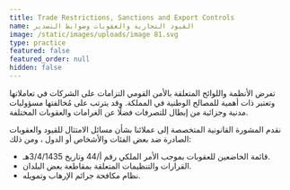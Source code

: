 ```yaml
---
title: Trade Restrictions, Sanctions and Export Controls
name: القيود التجارية والعقوبات وضوابط التصدير
image: /static/images/uploads/image 81.svg
type: practice
featured: false
featured_order: null
hidden: false
---
```

تفرض الأنظمة واللوائح المتعلقة بالأمن القومي التزامات على الشركات في تعاملاتها وتعتبر ذات أهمية للمصالح الوطنية في المملكة. وقد يترتب على مُخالفتها مسؤوليات مدنية وجزائية من إبطال للتصرفات فضلًا عن الغرامات والعقوبات المختلفة.

نقدم المشورة القانونية المتخصصة إلى عملائنا بشأن مسائل الامتثال للقيود والعقوبات الصادرة ضد بعض الفئات والأشخاص أو الدول ، ومن ذلك:

- قائمة الخاضعين للعقوبات بموجب الأمر الملكي رقم أ/44 وتاريخ 3/4/1435هـ.
- القرارات والتنظيمات المتعلقة بمقاطعة بعض البلدان.
- نظام مكافحة جرائم الإرهاب وتمويله.
